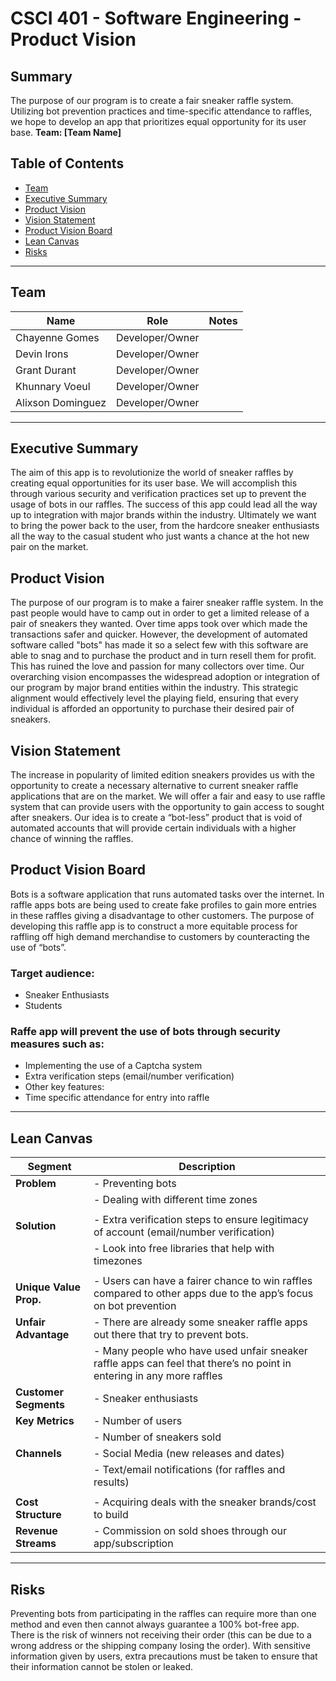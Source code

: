 # CSCI 401 - Software Engineering - Product Vision

## Summary
The purpose of our program is to create a fair sneaker raffle system. Utilizing bot prevention practices and time-specific attendance to raffles, we hope to develop an app that prioritizes equal opportunity for its user base.
**Team: [Team Name]**

## Table of Contents

- [Team](#team)
- [Executive Summary](#executive-summary)
- [Product Vision](#product-vision)
- [Vision Statement](#vision-statement)
- [Product Vision Board](#product-vision-board)
- [Lean Canvas](#lean-canvas)
- [Risks](#risks)

---

## Team

| Name               | Role                  | Notes |
|--------------------|-----------------------|-------|
| Chayenne Gomes     | Developer/Owner       |       |
| Devin Irons        | Developer/Owner       |       |
| Grant Durant       | Developer/Owner       |       |
| Khunnary Voeul     | Developer/Owner       |       |
| Alixson Dominguez  | Developer/Owner       |       |
---

## Executive Summary

The aim of this app is to revolutionize the world of sneaker raffles by creating equal opportunities for its user base. We will accomplish this through various security and verification practices set up to prevent the usage of bots in our raffles. The success of this app could lead all the way up to integration with major brands within the industry. Ultimately we want to bring the power back to the user, from the hardcore sneaker enthusiasts all the way to the casual student who just wants a chance at the hot new pair on the market. 

## Product Vision

The purpose of our program is to make a fairer sneaker raffle system. In the past people would have to camp out in order to get a limited release of a pair of sneakers they wanted. Over time apps took over which made the transactions safer and quicker. However, the development of automated software called "bots" has made it so a select few with this software are able to snag and to purchase the product and in turn resell them for profit. This has ruined the love and passion for many collectors over time. Our overarching vision encompasses the widespread adoption or integration of our program by major brand entities within the industry. This strategic alignment would effectively level the playing field, ensuring that every individual is afforded an opportunity to purchase their desired pair of sneakers.

## Vision Statement

The increase in popularity of limited edition sneakers provides us with the opportunity to create a necessary alternative to current sneaker raffle applications that are on the market. We will offer a fair and easy to use raffle system that can provide users with the opportunity to gain access to sought after sneakers. Our idea is to create a “bot-less” product that is void of automated accounts that will provide certain individuals with a higher chance of winning the raffles.

## Product Vision Board

Bots is a software application that runs automated tasks over the internet. In raffle apps bots are being used to create fake profiles to gain more entries in these raffles giving a disadvantage to other customers. The purpose of developing this raffle app is to construct a more equitable process for raffling off high demand merchandise to customers by counteracting the use of “bots”.

### Target audience:
- Sneaker Enthusiasts
- Students

### Raffe app will prevent the use of bots through security measures such as:
- Implementing the use of a Captcha system
- Extra verification steps (email/number verification)
- Other key features:
- Time specific attendance for entry into raffle


---
## Lean Canvas

| **Segment**              | **Description**                                      |
|--------------------------|------------------------------------------------------|
| **Problem**              | - Preventing bots                                    |
|                          | - Dealing with different time zones                  |
|                          |                                                      |
| **Solution**             | - Extra verification steps to ensure legitimacy of account (email/number verification)|
|                          | - Look into free libraries that help with timezones  |
|                          |                                                      |
| **Unique Value Prop.**   | - Users can have a fairer chance to win raffles compared to other apps due to the app’s focus on bot prevention|
| **Unfair Advantage**     | - There are already some sneaker raffle apps out there that try to prevent bots.|
|                          | - Many people who have used unfair sneaker raffle apps can feel that there’s no point in entering in any more raffles|
| **Customer Segments**    | - Sneaker enthusiasts                                |
| **Key Metrics**          | - Number of users                                    |
|                          | - Number of sneakers sold                            |
| **Channels**             | - Social Media (new releases and dates)              |
|                          | - Text/email notifications (for raffles and results) |
|                          |                                                      |
| **Cost Structure**       | - Acquiring deals with the sneaker brands/cost to build|
| **Revenue Streams**      | - Commission on sold shoes through our app/subscription|

---

## Risks
Preventing bots from participating in the raffles can require more than one method and even then cannot always guarantee a 100% bot-free app. There is the risk of winners not receiving their order (this can be due to a wrong address or the shipping company losing the order). With sensitive information given by users, extra precautions must be taken to ensure that their information cannot be stolen or leaked.
